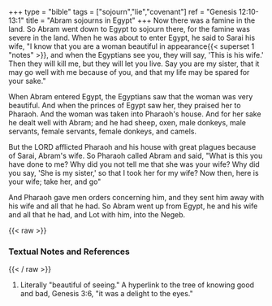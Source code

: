 +++
type = "bible"
tags = ["sojourn","lie","covenant"]
ref = "Genesis 12:10-13:1"
title = "Abram sojourns in Egypt"
+++
Now there was a famine in the land. So Abram went down to Egypt to sojourn there, for the famine was severe in the land. When he was about to enter Egypt, he said to Sarai his wife, "I know that you are a woman beautiful in appearance{{< superset 1 "notes" >}}, and when the Egyptians see you, they will say, 'This is his wife.' Then they will kill me, but they will let you live. Say you are my sister, that it may go well with me because of you, and that my life may be spared for your sake."

When Abram entered Egypt, the Egyptians saw that the woman was very beautiful. And when the princes of Egypt saw her, they praised her to Pharaoh. And the woman was taken into Pharaoh's house. And for her sake he dealt well with Abram; and he had sheep, oxen, male donkeys, male servants, female servants, female donkeys, and camels.

But the LORD afflicted Pharaoh and his house with great plagues because of Sarai, Abram's wife. So Pharaoh called Abram and said, "What is this you have done to me? Why did you not tell me that she was your wife? Why did you say, 'She is my sister,' so that I took her for my wife? Now then, here is your wife; take her, and go"

And Pharaoh gave men orders concerning him, and they sent him away with his wife and all that he had. So Abram went up from Egypt, he and his wife and all that he had, and Lot with him, into the Negeb.

{{< raw >}} <h3 id="notes">Textual Notes and References</h3> {{< / raw >}}
1. Literally "beautiful of seeing." A hyperlink to the tree of knowing good and bad, Genesis 3:6, "it was a delight to the eyes."
